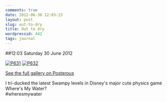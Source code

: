```yaml
---
comments: true
date: 2012-06-30 12:03:23
layout: post
slug: out-to-dry
title: Out to dry
wordpressid: 442
tags: journal
---
```


##12:03 Saturday 30 June 2012

[![P631](http://getfile0.posterous.com/getfile/files.posterous.com/thunderrabbit/jltivCzHqhbkytGlBFzFtCFbfkboBothdGjHjzxEnAxctDcJywFuchDJAyEk/p631.jpg.scaled500.jpg)](http://getfile4.posterous.com/getfile/files.posterous.com/thunderrabbit/jltivCzHqhbkytGlBFzFtCFbfkboBothdGjHjzxEnAxctDcJywFuchDJAyEk/p631.jpg.scaled1000.jpg) [![P632](http://getfile1.posterous.com/getfile/files.posterous.com/thunderrabbit/FozflaooFHJsrpAwapgGwzxnHrzEnoApExnkbzsvCboBovxEhvkHhgjcyfgk/p632.jpg.scaled500.jpg)](http://getfile4.posterous.com/getfile/files.posterous.com/thunderrabbit/FozflaooFHJsrpAwapgGwzxnHrzEnoApExnkbzsvCboBovxEhvkHhgjcyfgk/p632.jpg.scaled1000.jpg)

[See the full gallery on Posterous](http://stream.robnugen.com/out-to-dry)

I tri-ducked the latest Swampy levels in Disney's major cute physics game Where's My Water?  
#wheresmywater
